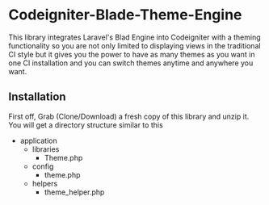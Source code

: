 # Codeigniter-Blade-Theme-Engine
This library integrates Laravel's Blad Engine into Codeigniter with a theming functionality so you are not only limited to displaying views in the traditional CI style but it gives you the power to have as many themes as you want in one CI installation and you can switch themes anytime and anywhere you want.

## Installation
First off, Grab (Clone/Download) a fresh copy of this library and unzip it.
You will get a directory structure similar to this

- application
    - libraries
        - Theme.php
    - config
        - theme.php
    - helpers
        - theme_helper.php
